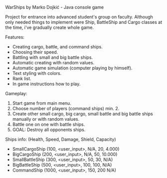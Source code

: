 WarShips by Marko Dojkić - Java console game

Project for entrance into advanced student's group on faculty. Although only needed things to implement were Ship, BattleShip and Cargo classes at the time, i've gradually create whole game.

Features:

- Creating cargo, battle, and command ships.
- Choosing their speed.
- Battling with small and big battle ships.
- Automatic creating with random values.
- Automatic game simulation (computer playing by himself).
- Text styling with colors.
- Rank list. 
- In game instructions how to play.

Gameplay:
1. Start game from main menu.
2. Choose number of players (command ships) min. 2.
3. Create other small cargo, big cargo, small battle and big battle ships manually or with random values.
4. Battle one on one with battle ships.
5. GOAL: Destroy all opponents ships.

Ships info: (Health, Speed, Damage, Shield, Capacity)
- SmallCargoShip (100, <user_input>, N/A, 20, 4.000)
- BigCargoShip   (200, <user_input>, N/A, 50, 10.000)
- SmallBattleShip (300, <user_input>, 50, 30, N/A)
- BigBattleShip  (500, <user_input>, 100, 100, N/A)
- CommandShip (1000, <user_input>, 150, 200 N/A)
